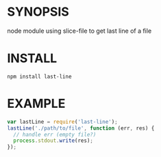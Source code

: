 # SYNOPSIS
node module using slice-file to get last line of a file

# INSTALL

`npm install last-line`

# EXAMPLE

```js
var lastLine = require('last-line');
lastLine('./path/to/file', function (err, res) {
  // handle err (empty file?)
  process.stdout.write(res);
});
```

